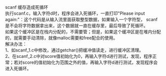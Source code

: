 scanf 缓存造成死循环  
执行scanf.c，输入字符d时，程序会进入死循环，一直打印"Please input again:"：这个代码是从输入流里面获取整型数据，如果输入一个字符型，
scanf是不会将字符数据拿出来，这个数据就一直在缓存里，最后导致了死循环。  
如果这个缓冲区是在栈内分配的，不需要管；但是，如果这个缓冲区是在堆内分配的，就需要手动清除，就像malloc需要和free配合的使用。  
解决办法：  
1、如scanf_1.c中修改，通过getchar()把缓冲值读走，进行缓冲区清理。  
2、在scanf_2.c中对score值初始化为0，再输入字符d进行测试，发现，程序正常；若对score的值初始化为范围之外的值，再输入字符d进行测试，发现程序会进入死循环。
